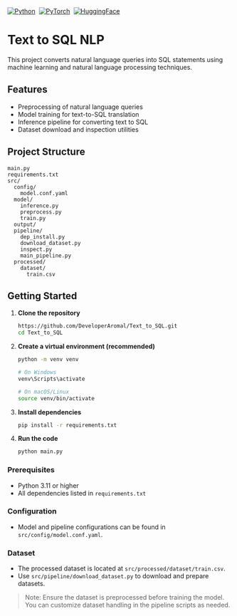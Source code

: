 <div align="center" style="display: flex; flex-wrap: wrap; gap: 8px;"> <a href="https://www.python.org" target="_blank"> <img src="https://img.shields.io/badge/python-%233776AB.svg?style=for-the-badge&logo=python&logoColor=white" alt="Python"> </a> <a href="https://pytorch.org" target="_blank"> <img src="https://img.shields.io/badge/PyTorch-%23EE4C2C.svg?style=for-the-badge&logo=PyTorch&logoColor=white" alt="PyTorch"> </a> <a href="https://huggingface.co/docs/transformers/index" target="_blank"> <img src="https://img.shields.io/badge/Transformers-%23F6F6F6.svg?style=for-the-badge&logo=HuggingFace&logoColor=orange" alt="HuggingFace"> </a> </div>

# Text to SQL NLP


This project converts natural language queries into SQL statements using machine learning and natural language processing techniques.


## Features

- Preprocessing of natural language queries
- Model training for text-to-SQL translation
- Inference pipeline for converting text to SQL
- Dataset download and inspection utilities


## Project Structure

```
main.py
requirements.txt
src/
  config/
    model.conf.yaml
  model/
    inference.py
    preprocess.py
    train.py
  output/
  pipeline/
    dep_install.py
    download_dataset.py
    inspect.py
    main_pipeline.py
  processed/
    dataset/
      train.csv
```

## Getting Started

1. **Clone the repository**

   ```bash
   https://github.com/DeveloperAromal/Text_to_SQL.git
   cd Text_to_SQL
   ```

2. **Create a virtual environment (recommended)**

   ```bash
   python -m venv venv

   # On Windows
   venv\Scripts\activate

   # On macOS/Linux
   source venv/bin/activate
   ```

3. **Install dependencies**
   ```bash
   pip install -r requirements.txt
   ```
4. **Run the code**

   ```bash
   python main.py
   ```

### Prerequisites

- Python 3.11 or higher
- All dependencies listed in `requirements.txt`

### Configuration

- Model and pipeline configurations can be found in `src/config/model.conf.yaml`.

### Dataset

- The processed dataset is located at `src/processed/dataset/train.csv`.
- Use `src/pipeline/download_dataset.py` to download and prepare datasets.

> Note: Ensure the dataset is preprocessed before training the model. You can customize dataset handling in the pipeline scripts as needed.
